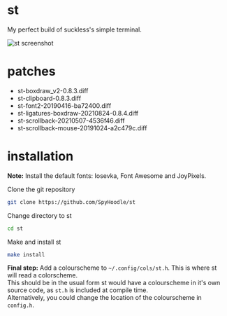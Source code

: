 # st
My perfect build of suckless's simple terminal.

![st screenshot](https://file.coffee/u/EwXVfS6GGdHmbA.png)

# patches
- st-boxdraw_v2-0.8.3.diff
- st-clipboard-0.8.3.diff
- st-font2-20190416-ba72400.diff
- st-ligatures-boxdraw-20210824-0.8.4.diff
- st-scrollback-20210507-4536f46.diff
- st-scrollback-mouse-20191024-a2c479c.diff

# installation
**Note:** Install the default fonts: Iosevka, Font Awesome and JoyPixels.

Clone the git repository
```sh
git clone https://github.com/SpyHoodle/st
```
Change directory to st
```sh
cd st
```
Make and install st
```sh
make install
```
**Final step:** Add a colourscheme to `~/.config/cols/st.h`. This is where st will read a colorscheme.<br>
This should be in the usual form st would have a colourscheme in it's own source code, as `st.h` is included at compile time.<br>
Alternatively, you could change the location of the colourscheme in `config.h`.
